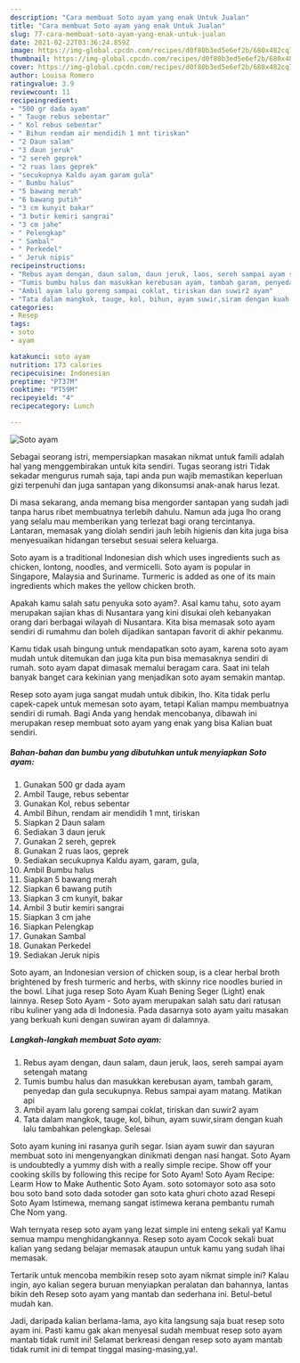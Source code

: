 ```yaml
---
description: "Cara membuat Soto ayam yang enak Untuk Jualan"
title: "Cara membuat Soto ayam yang enak Untuk Jualan"
slug: 77-cara-membuat-soto-ayam-yang-enak-untuk-jualan
date: 2021-02-22T03:36:24.859Z
image: https://img-global.cpcdn.com/recipes/d0f80b3ed5e6ef2b/680x482cq70/soto-ayam-foto-resep-utama.jpg
thumbnail: https://img-global.cpcdn.com/recipes/d0f80b3ed5e6ef2b/680x482cq70/soto-ayam-foto-resep-utama.jpg
cover: https://img-global.cpcdn.com/recipes/d0f80b3ed5e6ef2b/680x482cq70/soto-ayam-foto-resep-utama.jpg
author: Louisa Romero
ratingvalue: 3.9
reviewcount: 11
recipeingredient:
- "500 gr dada ayam"
- " Tauge rebus sebentar"
- " Kol rebus sebentar"
- " Bihun rendam air mendidih 1 mnt tiriskan"
- "2 Daun salam"
- "3 daun jeruk"
- "2 sereh geprek"
- "2 ruas laos geprek"
- "secukupnya Kaldu ayam garam gula"
- " Bumbu halus"
- "5 bawang merah"
- "6 bawang putih"
- "3 cm kunyit bakar"
- "3 butir kemiri sangrai"
- "3 cm jahe"
- " Pelengkap"
- " Sambal"
- " Perkedel"
- " Jeruk nipis"
recipeinstructions:
- "Rebus ayam dengan, daun salam, daun jeruk, laos, sereh sampai ayam setengah matang"
- "Tumis bumbu halus dan masukkan kerebusan ayam, tambah garam, penyedap dan gula secukupnya. Rebus sampai ayam matang. Matikan api"
- "Ambil ayam lalu goreng sampai coklat, tiriskan dan suwir2 ayam"
- "Tata dalam mangkok, tauge, kol, bihun, ayam suwir,siram dengan kuah lalu tambahkan pelengkap. Selesai"
categories:
- Resep
tags:
- soto
- ayam

katakunci: soto ayam 
nutrition: 173 calories
recipecuisine: Indonesian
preptime: "PT37M"
cooktime: "PT59M"
recipeyield: "4"
recipecategory: Lunch

---
```



![Soto ayam](https://img-global.cpcdn.com/recipes/d0f80b3ed5e6ef2b/680x482cq70/soto-ayam-foto-resep-utama.jpg)

Sebagai seorang istri, mempersiapkan masakan nikmat untuk famili adalah hal yang menggembirakan untuk kita sendiri. Tugas seorang istri Tidak sekadar mengurus rumah saja, tapi anda pun wajib memastikan keperluan gizi terpenuhi dan juga santapan yang dikonsumsi anak-anak harus lezat.

Di masa  sekarang, anda memang bisa mengorder santapan yang sudah jadi tanpa harus ribet membuatnya terlebih dahulu. Namun ada juga lho orang yang selalu mau memberikan yang terlezat bagi orang tercintanya. Lantaran, memasak yang diolah sendiri jauh lebih higienis dan kita juga bisa menyesuaikan hidangan tersebut sesuai selera keluarga. 

Soto ayam is a traditional Indonesian dish which uses ingredients such as chicken, lontong, noodles, and vermicelli. Soto ayam is popular in Singapore, Malaysia and Suriname. Turmeric is added as one of its main ingredients which makes the yellow chicken broth.

Apakah kamu salah satu penyuka soto ayam?. Asal kamu tahu, soto ayam merupakan sajian khas di Nusantara yang kini disukai oleh kebanyakan orang dari berbagai wilayah di Nusantara. Kita bisa memasak soto ayam sendiri di rumahmu dan boleh dijadikan santapan favorit di akhir pekanmu.

Kamu tidak usah bingung untuk mendapatkan soto ayam, karena soto ayam mudah untuk ditemukan dan juga kita pun bisa memasaknya sendiri di rumah. soto ayam dapat dimasak memalui beragam cara. Saat ini telah banyak banget cara kekinian yang menjadikan soto ayam semakin mantap.

Resep soto ayam juga sangat mudah untuk dibikin, lho. Kita tidak perlu capek-capek untuk memesan soto ayam, tetapi Kalian mampu membuatnya sendiri di rumah. Bagi Anda yang hendak mencobanya, dibawah ini merupakan resep membuat soto ayam yang enak yang bisa Kalian buat sendiri.

<!--inarticleads1-->

##### Bahan-bahan dan bumbu yang dibutuhkan untuk menyiapkan Soto ayam:

1. Gunakan 500 gr dada ayam
1. Ambil  Tauge, rebus sebentar
1. Gunakan  Kol, rebus sebentar
1. Ambil  Bihun, rendam air mendidih 1 mnt, tiriskan
1. Siapkan 2 Daun salam
1. Sediakan 3 daun jeruk
1. Gunakan 2 sereh, geprek
1. Gunakan 2 ruas laos, geprek
1. Sediakan secukupnya Kaldu ayam, garam, gula,
1. Ambil  Bumbu halus
1. Siapkan 5 bawang merah
1. Siapkan 6 bawang putih
1. Siapkan 3 cm kunyit, bakar
1. Ambil 3 butir kemiri sangrai
1. Siapkan 3 cm jahe
1. Siapkan  Pelengkap
1. Gunakan  Sambal
1. Gunakan  Perkedel
1. Sediakan  Jeruk nipis


Soto ayam, an Indonesian version of chicken soup, is a clear herbal broth brightened by fresh turmeric and herbs, with skinny rice noodles buried in the bowl. Lihat juga resep Soto Ayam Kuah Bening Seger (Light) enak lainnya. Resep Soto Ayam - Soto ayam merupakan salah satu dari ratusan ribu kuliner yang ada di Indonesia. Pada dasarnya soto ayam yaitu masakan yang berkuah kuni dengan suwiran ayam di dalamnya. 

<!--inarticleads2-->

##### Langkah-langkah membuat Soto ayam:

1. Rebus ayam dengan, daun salam, daun jeruk, laos, sereh sampai ayam setengah matang
1. Tumis bumbu halus dan masukkan kerebusan ayam, tambah garam, penyedap dan gula secukupnya. Rebus sampai ayam matang. Matikan api
1. Ambil ayam lalu goreng sampai coklat, tiriskan dan suwir2 ayam
1. Tata dalam mangkok, tauge, kol, bihun, ayam suwir,siram dengan kuah lalu tambahkan pelengkap. Selesai


Soto ayam kuning ini rasanya gurih segar. Isian ayam suwir dan sayuran membuat soto ini mengenyangkan dinikmati dengan nasi hangat. Soto Ayam is undoubtedly a yummy dish with a really simple recipe. Show off your cooking skills by following this recipe for Soto Ayam! Soto Ayam Recipe: Learm How to Make Authentic Soto Ayam. soto sotomayor soto asa soto bou soto band soto dada sotoder gan soto kata ghuri choto azad Resepi Soto Ayam Istimewa, memang sangat istimewa kerana pembantu rumah Che Nom yang. 

Wah ternyata resep soto ayam yang lezat simple ini enteng sekali ya! Kamu semua mampu menghidangkannya. Resep soto ayam Cocok sekali buat kalian yang sedang belajar memasak ataupun untuk kamu yang sudah lihai memasak.

Tertarik untuk mencoba membikin resep soto ayam nikmat simple ini? Kalau ingin, ayo kalian segera buruan menyiapkan peralatan dan bahannya, lantas bikin deh Resep soto ayam yang mantab dan sederhana ini. Betul-betul mudah kan. 

Jadi, daripada kalian berlama-lama, ayo kita langsung saja buat resep soto ayam ini. Pasti kamu gak akan menyesal sudah membuat resep soto ayam mantab tidak rumit ini! Selamat berkreasi dengan resep soto ayam mantab tidak rumit ini di tempat tinggal masing-masing,ya!.

